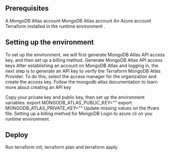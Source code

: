 ## Prerequisites
A MongoDB Atlas account
MongoDB Atlas account
An Azure account 
Terraform installed in the runtime environment
.
## Setting up the environment
To set up the environment, we will first generate MongoDB Atlas API access key, and then set up a billing method.
Generate MongoDB Atlas API access keys
After establishing an account on MongoDB Atlas and logging in, the next step is to generate an API key to verify the Terraform MongoDB Atlas Provider. To do this, select the access manager for the organization and create the access key. Follow the mongodb atlas documentation to learn more about 
creating an API key

Copy your private key and public key, then set up the environment variables:
export MONGODB_ATLAS_PUBLIC_KEY="<insert your public key here>"
export MONGODB_ATLAS_PRIVATE_KEY="<insert your private key here>"
Update missing values on the tfvars file.
Setting up a billing method for MongoDB
Login to azure cli on you runtime environment.

## Deploy
Run terraform init, terraform plan and terraform apply 